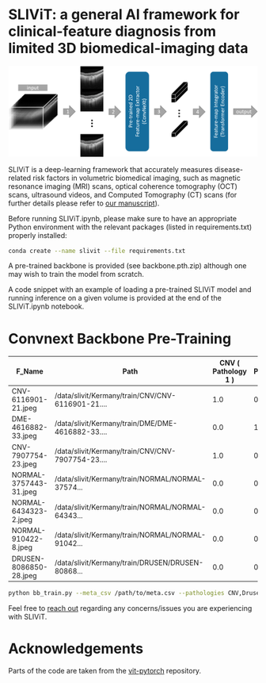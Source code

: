 # SLIViT: a general AI framework for clinical-feature diagnosis from limited 3D biomedical-imaging data


<img src="SLIViT.png" width="900px"/>


SLIViT is a deep-learning framework that accurately measures disease-related risk factors in volumetric biomedical imaging, such as magnetic resonance imaging (MRI) scans, optical coherence tomography (OCT) scans, ultrasound videos, and Computed Tomography (CT) scans (for further details please refer to <a href="https://www.researchsquare.com/article/rs-3044914/latest">our manuscript</a>). 

Before running SLIViT.ipynb, please make sure to have an appropriate Python environment with the relevant packages (listed in requirements.txt) properly installed:
```bash
conda create --name slivit --file requirements.txt
```

A pre-trained backbone is provided (see backbone.pth.zip) although one may wish to train the model from scratch.

A code snippet with an example of loading a pre-trained SLIViT model and running inference on a given volume is provided at the end of the SLIViT.ipynb notebook.

# Convnext Backbone Pre-Training

F_Name | Path | CNV ( Pathology 1 ) | DME ( Pathology 2 ) | Drusen ( Pathology 3 ) | Normal ( Pathology 4 ) | 
--- | --- | --- | --- |--- |--- |
 CNV-6116901-21.jpeg  | /data/slivit/Kermany/train/CNV/CNV-6116901-21.... | 1.0 | 0.0   |  0.0  |   0.0|
     DME-4616882-33.jpeg  |   /data/slivit/Kermany/train/DME/DME-4616882-33.... | 0.0 | 1.0  |   0.0   |  0.0|
     CNV-7907754-23.jpeg  |  /data/slivit/Kermany/train/CNV/CNV-7907754-23.... | 1.0 | 0.0   |  0.0    | 0.0|
  NORMAL-3757443-31.jpeg  | /data/slivit/Kermany/train/NORMAL/NORMAL-37574... | 0.0  |0.0  |   0.0   |  1.0
   NORMAL-6434323-2.jpeg |  /data/slivit/Kermany/train/NORMAL/NORMAL-64343...  |0.0|  0.0   |  0.0 |    1.0|
    NORMAL-910422-8.jpeg | /data/slivit/Kermany/train/NORMAL/NORMAL-91042... | 0.0 | 0.0  |   0.0   |  1.0|
  DRUSEN-8086850-28.jpeg |  /data/slivit/Kermany/train/DRUSEN/DRUSEN-80868... | 0.0 | 0.0   |  1.0   |  0.0|


```bash
python bb_train.py --meta_csv /path/to/meta.csv --pathologies CNV,Drusen,DME,Normal --out_dir /output/dir/to/pretrained_bb.pth --b_size 4 --gpu_id 1 --n_cpu=32
```





Feel free to <a href="mailto:orenavram@gmail.com,berkin1997@g.ucla.edu?subject=A%20SLIViT%20question"> reach out</a> regarding any concerns/issues you are experiencing with SLIViT.

# Acknowledgements
Parts of the code are taken from the <a href="https://github.com/lucidrains/vit-pytorch/tree/main"> vit-pytorch</a> repository.
